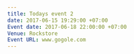 ```yaml
---
title: Todays event 2
date: 2017-06-15 19:29:00 +07:00
Event date: 2017-06-18 22:00:00 +07:00
Venue: Rockstore
Event URL: www.gogole.com
---
```


